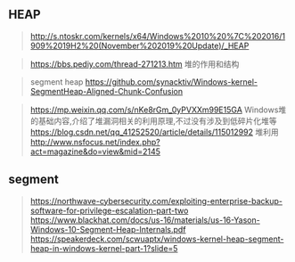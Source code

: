## HEAP

> http://s.ntoskr.com/kernels/x64/Windows%2010%20%7C%202016/1909%2019H2%20(November%202019%20Update)/_HEAP    

> https://bbs.pediy.com/thread-271213.htm   堆的作用和结构    

> segment heap
> https://github.com/synacktiv/Windows-kernel-SegmentHeap-Aligned-Chunk-Confusion    

> https://mp.weixin.qq.com/s/nKe8rGm_0yPVXXm99E15GA        Windows堆的基础内容,介绍了堆漏洞相关的利用原理,不过没有涉及到低碎片化堆等  
> https://blog.csdn.net/qq_41252520/article/details/115012992   堆利用      
> http://www.nsfocus.net/index.php?act=magazine&do=view&mid=2145


## segment
> https://northwave-cybersecurity.com/exploiting-enterprise-backup-software-for-privilege-escalation-part-two    
> https://www.blackhat.com/docs/us-16/materials/us-16-Yason-Windows-10-Segment-Heap-Internals.pdf
> https://speakerdeck.com/scwuaptx/windows-kernel-heap-segment-heap-in-windows-kernel-part-1?slide=5    
